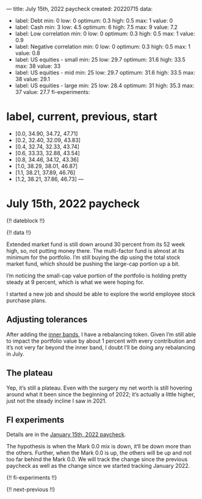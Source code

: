 —
title: July 15th, 2022 paycheck
created: 20220715
data:
- label: Debt
  min: 0
  low: 0
  optimum: 0.3
  high: 0.5
  max: 1
  value: 0
- label: Cash
  min: 3
  low: 4.5
  optimum: 6
  high: 7.5
  max: 9
  value: 7.2
- label: Low correlation
  min: 0
  low: 0
  optimum: 0.3
  high: 0.5
  max: 1
  value: 0.9
- label: Negative correlation
  min: 0
  low: 0
  optimum: 0.3
  high: 0.5
  max: 1
  value: 0.8
- label: US equities - small
  min: 25
  low: 29.7
  optimum: 31.6
  high: 33.5
  max: 38
  value: 33
- label: US equities - mid
  min: 25
  low: 29.7
  optimum: 31.6
  high: 33.5
  max: 38
  value: 29.1
- label: US equities - large
  min: 25
  low: 28.4
  optimum: 31
  high: 35.3
  max: 37
  value: 27.7
fi-experiments:
# label, current, previous, start
- [0.0, 34.90, 34.72, 47.71]
- [0.2, 32.40, 32.09, 43.83]
- [0.4, 32.74, 32.33, 43.74]
- [0.6, 33.33, 32.88, 43.54]
- [0.8, 34.46, 34.12, 43.36]
- [1.0, 38.29, 38.01, 46.87]
- [1.1, 38.21, 37.89, 46.76]
- [1.2, 38.21, 37.86, 46.73]
—

# July 15th, 2022 paycheck

{!! dateblock !!}

{!! data !!}

Extended market fund is still down around 30 percent from its 52 week high, so, not putting money there. The multi-factor fund is almost at its minimum for the portfolio. I’m still buying the dip using the total stock market fund, which should be pushing the large-cap portion up a bit.

I’m noticing the small-cap value portion of the portfolio is holding pretty steady at 9 percent, which is what we were hoping for.

I started a new job and should be able to explore the world employee stock purchase plans.

## Adjusting tolerances

After adding the [inner bands](/experiences/finances/paycheck-to-paycheck/20220701/#adjusting-tolerances), I have a rebalancing token. Given I’m still able to impact the portfolio value by about 1 percent with every contribution and it’s not very far beyond the inner band, I doubt I’ll be doing any rebalancing in July.

## The plateau

Yep, it’s still a plateau. Even with the surgery my net worth is still hovering around what it been since the beginning of 2022; it’s actually a little higher, just not the steady incline I saw in 2021. 

## FI experiments

Details are in the [January 15th, 2022 paycheck](https://joshbruce.com/finances/building-wealth-paycheck-to-paycheck/20220115/#fi-experiments).

The hypothesis is when the Mark 0.0 mix is down, it‘ll be down more than the others. Further, when the Mark 0.0 is up, the others will be up and not too far behind the Mark 0.0. We will track the change since the previous paycheck as well as the change since we started tracking January 2022.

{!! fi-experiments !!}

{!! next-previous !!}

